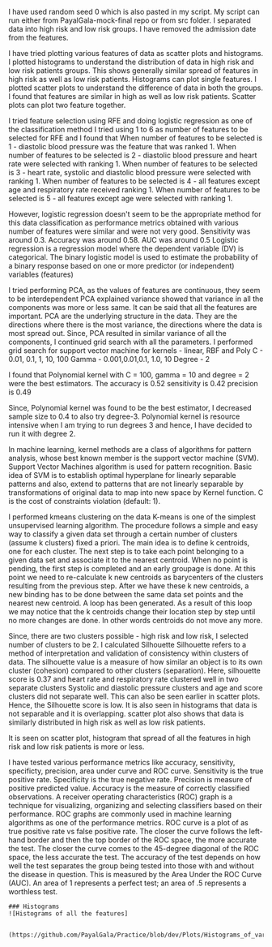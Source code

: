I have used random seed 0 which is also pasted in my script.
My script can run either from PayalGala-mock-final repo or from src folder.
I separated data into high risk and low risk groups.
I have removed the admission date from the features.

I have tried plotting various features of data as scatter plots and histograms.
    I plotted histograms to understand the distribution of data in high risk and low risk patients groups.
        This shows generally similar spread of features in high risk as well as low risk patients.
        Histograms can plot single features.
    I plotted scatter plots to understand the difference of data in both the groups.
        I found that features are similar in high as well as low risk patients.
        Scatter plots can plot two feature together.

I tried feature selection using RFE and doing logistic regression as one of the classification method
    I tried using 1 to 6 as number of features to be selected for RFE and I found that
        When number of features to be selected is 1 - diastolic blood pressure was the feature that was ranked 1.
        When number of features to be selected is 2 - diastolic blood pressure and heart rate were selected with ranking 1.
        When number of features to be selected is 3 - heart rate, systolic and diastolic blood pressure were selected with ranking 1.
        When number of features to be selected is 4 - all features except age and respiratory rate received ranking 1.
        When number of features to be selected is 5 - all features except age were selected with ranking 1.

However, logistic regression doesn't seem to be the appropriate method for this data classification as performance metrics obtained with various number of features were similar and were not very good.
    Sensitivity was around 0.3.
    Accuracy was around 0.58.
    AUC was around 0.5
Logistic regression is a regression model where the dependent variable (DV) is categorical.
The binary logistic model is used to estimate the probability of a binary response based on one or more predictor (or independent) variables (features)

I tried performing PCA, as the values of features are continuous, they seem to be interdependent
PCA explained variance showed that variance in all the components was more or less same. It can be said that all the features are important.
PCA are the underlying structure in the data. They are the directions where there is the most variance, the directions where the data is most spread out.
Since, PCA resulted in similar variance of all the components, I continued grid search with all the parameters.
    I performed grid search for support vector machine for
        kernels - linear, RBF and Poly
        C - 0.01, 0.1, 1, 10, 100
        Gamma - 0.001,0.01,0.1, 1.0, 10
        Degree - 2

I found that Polynomial kernel with C = 100, gamma = 10 and degree = 2 were the best estimators.
    The accuracy is 0.52
    sensitivity is 0.42
    precision is 0.49

Since, Polynomial kernel was found to be the best estimator, I decreased sample size to 0.4 to also try degree-3.
Polynomial kernel is resource intensive when I am trying to run degrees 3 and hence, I have decided to run it with degree 2.

In machine learning, kernel methods are a class of algorithms for pattern analysis, whose best known member is the support vector machine (SVM).
Support Vector Machines algorithm is used for pattern recognition.
Basic idea of SVM is to establish optimal hyperplane for linearly separable patterns and also, extend to patterns that are not linearly separable by transformations of original data to map into new space by Kernel function.
C is the cost of constraints violation (default: 1).

I performed kmeans clustering on the data
K-means is one of the simplest unsupervised learning algorithm.
The procedure follows a simple and easy way to classify a given data set through a certain number of clusters (assume k clusters) fixed a priori.
The main idea is to define k centroids, one for each cluster.
The next step is to take each point belonging to a given data set and associate it to the nearest centroid.
When no point is pending, the first step is completed and an early groupage is done.
At this point we need to re-calculate k new centroids as barycenters of the clusters resulting from the previous step.
After we have these k new centroids, a new binding has to be done between the same data set points and the nearest new centroid. A loop has been generated.
As a result of this loop we may notice that the k centroids change their location step by step until no more changes are done.
In other words centroids do not move any more.

Since, there are two clusters possible - high risk and low risk, I selected number of clusters to be 2.
I calculated Silhouette
Silhouette refers to a method of interpretation and validation of consistency within clusters of data.
The silhouette value is a measure of how similar an object is to its own cluster (cohesion) compared to other clusters (separation).
Here, silhouette score is 0.37 and heart rate and respiratory rate clustered well in two separate clusters
Systolic and diastolic pressure clusters and age and score clusters did not separate well.
 This can also be seen earlier in scatter plots. Hence, the Silhouette score is low.
It is also seen in histograms that data is not separable and it is overlapping.
scatter plot also shows that data is similarly distributed in high risk as well as low risk patients.

It is seen on scatter plot, histogram that spread of all the features in high risk and low risk patients is more or less.

I have tested various performance metrics like accuracy, sensitivity, specificty, precision, area under curve and ROC curve.
    Sensitivity is the true positive rate.
    Specificity is the true negative rate.
    Precision is measure of positive predicted value.
    Accuracy is the measure of correctly classified observations.
    A receiver operating characteristics (ROC) graph is a technique for visualizing, organizing and selecting classifiers based on their performance.
    ROC graphs are commonly used in machine learning algorithms as one of the performance metrics.
    ROC curve is a plot of as true positive rate vs false positive rate. The closer the curve follows the left-hand border and then the top border of the ROC space, the more accurate the test. The closer the curve comes to the 45-degree diagonal of the ROC space, the less accurate the test.
    The accuracy of the test depends on how well the test separates the group being tested into those with and without the disease in question. This is measured by the Area Under the ROC Curve (AUC). An area of 1 represents a perfect test; an area of .5 represents a worthless test.

    ### Histograms
    ![Histograms of all the features]

     (https://github.com/PayalGala/Practice/blob/dev/Plots/Histograms_of_variables.png)